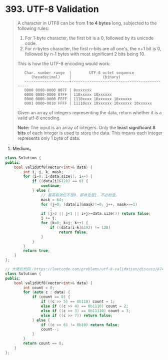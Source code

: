 # 393. UTF-8 Validation

> A character in UTF8 can be from **1 to 4 bytes** long, subjected to the following rules:
>
> 1. For 1-byte character, the first bit is a 0, followed by its unicode code.
> 2. For n-bytes character, the first n-bits are all one's, the n+1 bit is 0, followed by n-1 bytes with most significant 2 bits being 10.
>
> This is how the UTF-8 encoding would work:
>
> ```
>    Char. number range  |        UTF-8 octet sequence
>       (hexadecimal)    |              (binary)
>    --------------------+---------------------------------------------
>    0000 0000-0000 007F | 0xxxxxxx
>    0000 0080-0000 07FF | 110xxxxx 10xxxxxx
>    0000 0800-0000 FFFF | 1110xxxx 10xxxxxx 10xxxxxx
>    0001 0000-0010 FFFF | 11110xxx 10xxxxxx 10xxxxxx 10xxxxxx
> ```
>
> Given an array of integers representing the data, return whether it is a valid utf-8 encoding.
>
> **Note:**
> The input is an array of integers. Only the **least significant 8 bits** of each integer is used to store the data. This means each integer represents only 1 byte of data.

1. Medium。

```cpp
class Solution {
public:
    bool validUtf8(vector<int>& data) {
        int i, j, k, mask;
        for (i=0; i<data.size(); i++) {
            if ((data[i]&128) == 0) {
                continue;
            } else {
                // 最高有效位不是0，那肯定是1，不必检查。
                mask = 64;
                for (j=0; (data[i]&mask)!=0; j++, mask>>=1)
                    ;
                if (j>3 || j<1 || i+j>=data.size()) return false;
                i += j;
                for (k=0; k<j; k++) {
                    if ((data[i-k]&192) != 128)
                        return false;
                }
            }
        }
        return true;
    }
};
```

```cpp
// 大佬的代码：https://leetcode.com/problems/utf-8-validation/discuss/87462/Concise-C%2B%2B-implementation
class Solution {
public:
    bool validUtf8(vector<int>& data) {
        int count = 0;
        for (auto c : data) {
            if (count == 0) {
                if ((c >> 5) == 0b110) count = 1;
                else if ((c >> 4) == 0b1110) count = 2;
                else if ((c >> 3) == 0b11110) count = 3;
                else if ((c >> 7)) return false;
            } else {
                if ((c >> 6) != 0b10) return false;
                count--;
            }
        }
        return count == 0;
    }
};
```

